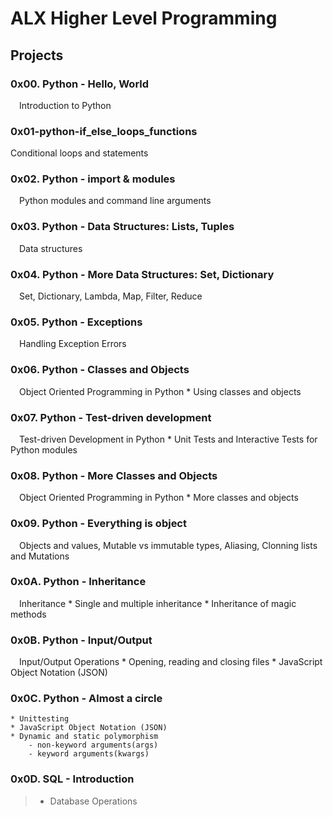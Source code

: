 # ALX Higher Level Programming
## Projects
### 0x00. Python - Hello, World
&emsp;Introduction to Python
### 0x01-python-if_else_loops_functions
Conditional loops and statements
### 0x02. Python - import & modules
&emsp;Python modules and command line arguments
### 0x03. Python - Data Structures: Lists, Tuples
&emsp;Data structures
### 0x04. Python - More Data Structures: Set, Dictionary
&emsp;Set, Dictionary, Lambda, Map, Filter, Reduce
### 0x05. Python - Exceptions
&emsp;Handling Exception Errors
### 0x06. Python - Classes and Objects
&emsp;Object Oriented Programming in Python
	* Using classes and objects
### 0x07. Python - Test-driven development
&emsp;Test-driven Development in Python
	* Unit Tests and Interactive Tests for Python modules
### 0x08. Python - More Classes and Objects
&emsp;Object Oriented Programming in Python
	* More classes and objects
### 0x09. Python - Everything is object
&emsp;Objects and values, Mutable vs immutable types, Aliasing, Clonning lists and Mutations
### 0x0A. Python - Inheritance
&emsp;Inheritance
	* Single and multiple inheritance
	* Inheritance of magic methods
### 0x0B. Python - Input/Output
&emsp;Input/Output Operations
	* Opening, reading and closing files
	* JavaScript Object Notation (JSON)
### 0x0C. Python - Almost a circle
	* Unittesting
	* JavaScript Object Notation (JSON)
	* Dynamic and static polymorphism
		- non-keyword arguments(args)
		- keyword arguments(kwargs) 
### 0x0D. SQL - Introduction
> * Database Operations
